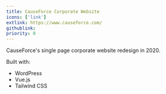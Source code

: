 ```yaml
---
title: CauseForce Corporate Website
icons: ['link']
extlink: https://www.causeforce.com/
githublink:
priority: 0
---
```


CauseForce's single page corporate website redesign in 2020.

Built with:

- WordPress
- Vue.js
- Tailwind CSS